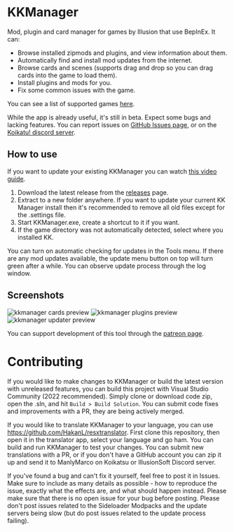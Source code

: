 # KKManager
Mod, plugin and card manager for games by Illusion that use BepInEx. It can:
- Browse installed zipmods and plugins, and view information about them.
- Automatically find and install mod updates from the internet.
- Browse cards and scenes (supports drag and drop so you can drag cards into the game to load them).
- Install plugins and mods for you.
- Fix some common issues with the game.

You can see a list of supported games [here](https://github.com/IllusionMods/KKManager/blob/master/src/KKManager.Core/Functions/GameType.cs).

While the app is already useful, it's still in beta. Expect some bugs and lacking features. You can report issues on [GitHub Issues page](https://github.com/bbepis/KKManager/issues), or on the [Koikatu! discord server](https://discord.gg/urDt8CK).

## How to use
If you want to update your existing KKManager you can watch [this video guide](https://www.youtube.com/watch?v=ceg2XXGNwcU&feature=youtu.be).

1. Download the latest release from the [releases](https://github.com/IllusionMods/KKManager/releases) page.
2. Extract to a new folder anywhere. If you want to update your current KK Manager install then it's recommended to remove all old files except for the .settings file.
3. Start KKManager.exe, create a shortcut to it if you want.
4. If the game directory was not automatically detected, select where you installed KK.

You can turn on automatic checking for updates in the Tools menu. If there are any mod updates available, the update menu button on top will turn green after a while. You can observe update process through the log window.

## Screenshots
![kkmanager cards preview](https://user-images.githubusercontent.com/39247311/70395199-ae99f600-19fc-11ea-99b2-ee31a9081468.PNG)
![kkmanager plugins preview](https://user-images.githubusercontent.com/39247311/70395200-af328c80-19fc-11ea-90b8-b2baed0b3521.PNG)
![kkmanager updater preview](https://user-images.githubusercontent.com/39247311/70381094-dded2c00-1944-11ea-9502-db5ced9dd3e0.PNG)

You can support development of this tool through the [patreon page](https://www.patreon.com/ManlyMarco).

# Contributing
If you would like to make changes to KKManager or build the latest version with unreleased features, you can build this project with Visual Studio Community (2022 recommended). Simply clone or download code zip, open the .sln, and hit `Build > Build Solution`.
You can submit code fixes and improvements with a PR, they are being actively merged.

If you would like to translate KKManager to your language, you can use https://github.com/HakanL/resxtranslator. First clone this repository, then open it in the translator app, select your language and go ham. You can build and run KKManager to test your changes.
You can submit new translations with a PR, or if you don't have a GitHub account you can zip it up and send it to ManlyMarco on Koikatsu or IllusionSoft Discord server.

If you've found a bug and can't fix it yourself, feel free to post it in Issues. Make sure to include as many details as possible - how to reproduce the issue, exactly what the effects are, and what should happen instead. Please make sure that there is no open issue for your bug before posting.
Please don't post issues related to the Sideloader Modpacks and the update servers being slow (but do post issues related to the update process failing).
